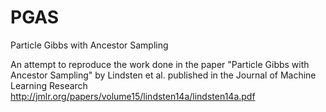# PGAS
Particle Gibbs with Ancestor Sampling

An attempt to reproduce the work done in the paper "Particle Gibbs with Ancestor Sampling" by Lindsten et al. published in the Journal of Machine Learning Research
http://jmlr.org/papers/volume15/lindsten14a/lindsten14a.pdf
